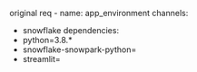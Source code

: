 original req - 
name: app_environment
channels:
  - snowflake
dependencies:
  - python=3.8.*
  - snowflake-snowpark-python=
  - streamlit=
